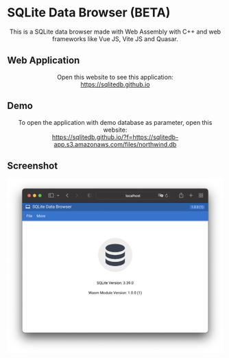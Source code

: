 # SQLite Data Browser (BETA)

<p align="center">This is a SQLite data browser made with Web Assembly with C++ and web frameworks like Vue JS, Vite JS and Quasar.</p>

## Web Application

<p align="center">
    Open this website to see this application:
    <br>
    <a href="https://sqlitedb.github.io">https://sqlitedb.github.io</a>
</p>

## Demo

<p align="center">
    To open the application with demo database as parameter, open this website:
    <br>
    <a href="https://sqlitedb.github.io/?f=https://sqlitedb-app.s3.amazonaws.com/files/northwind.db">https://sqlitedb.github.io/?f=https://sqlitedb-app.s3.amazonaws.com/files/northwind.db</a>
</p>

## Screenshot

<p align="center">
    <a href="https://github.com/sqlitedb/sqlitedb" target="_blank" rel="noopener noreferrer">
        <img src="https://github.com/sqlitedb/sqlitedb/blob/main/extras/images/screenshot-20220716.png?raw=true" alt="SQLite Data Browser Screenshot">
    </a>
</p>
